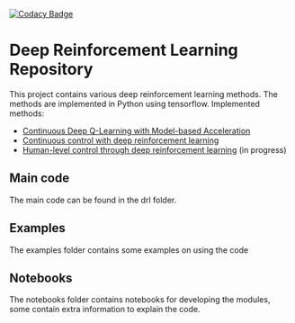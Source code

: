 [![Codacy Badge](https://api.codacy.com/project/badge/Grade/cb49561a350d41c69bdc4495b8e37353)](https://www.codacy.com/app/bart_keulen/drl?utm_source=github.com&amp;utm_medium=referral&amp;utm_content=BartKeulen/drl&amp;utm_campaign=Badge_Grade)

# Deep Reinforcement Learning Repository

This project contains various deep reinforcement learning methods. The methods are implemented in Python using tensorflow.
Implemented methods:
- [Continuous Deep Q-Learning with Model-based Acceleration](https://arxiv.org/abs/1603.00748)
- [Continuous control with deep reinforcement learning](https://arxiv.org/abs/1509.02971)
- [Human-level control through deep reinforcement learning](http://www.nature.com/nature/journal/v518/n7540/abs/nature14236.html) (in progress)

## Main code

The main code can be found in the drl folder.

## Examples

The examples folder contains some examples on using the code

## Notebooks

The notebooks folder contains notebooks for developing the modules, some contain extra information to explain the code.